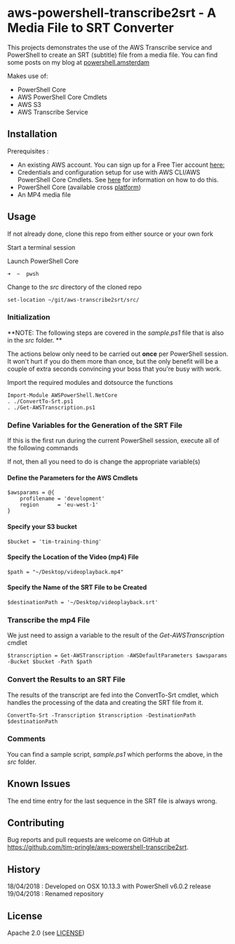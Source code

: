 # aws-powershell-transcribe2srt - A Media File to SRT Converter
This projects demonstrates the use of the AWS Transcribe service and PowerShell to create an SRT (subtitle) file from a media file.
You can find some posts on my blog at [powershell.amsterdam](http://www.powershell.amsterdam/2018/05/01/when-marvin-gaye-met-amazon-transcribe-powershell-automating-subtitle-creation-part-i/)

Makes use of:

* PowerShell Core
* AWS PowerShell Core Cmdlets
* AWS S3
* AWS Transcribe Service

## Installation

Prerequisites :

* An existing AWS account. You can sign up for a Free Tier account [here:](https://aws.amazon.com/free/)
* Credentials and configuration setup for use with AWS CLI/AWS PowerShell Core Cmdlets. See [here](https://docs.aws.amazon.com/cli/latest/userguide/cli-config-files.html) for information on how to do this.
* PowerShell Core (available cross [platform](https://github.com/PowerShell/PowerShell))
* An MP4 media file

## Usage
If not already done, clone this repo from either source or your own fork

Start a terminal session 

Launch PowerShell Core 

```
➜  ~  pwsh
```

Change to the *src* directory of the cloned repo

```
set-location ~/git/aws-transcribe2srt/src/                                                                                                                                                                                                                                
```

### Initialization
**NOTE: The following steps are covered in the *sample.ps1* file that is also in the *src* folder. **

The actions below only need to be carried out **once** per PowerShell session. It won't hurt if you do them more than once, but the only benefit will be a couple of extra seconds convincing your boss that you're busy with work.


Import the required modules and dotsource the functions

```
Import-Module AWSPowerShell.NetCore
. ./ConvertTo-Srt.ps1
. ./Get-AWSTranscription.ps1
```

### Define Variables for the Generation of the SRT File
If this is the first run during the current PowerShell session, execute all of the following commands

If not, then all you need to do is change the appropriate variable(s)

#### Define the Parameters for the AWS Cmdlets

```
$awsparams = @{
    profilename = 'development'
    region      = 'eu-west-1' 
}
```

#### Specify your S3 bucket

```
$bucket = 'tim-training-thing'
```

#### Specify the Location of the Video (mp4) File

```
$path = "~/Desktop/videoplayback.mp4"
```

#### Specify the Name of the SRT File to be Created

```
$destinationPath = '~/Desktop/videoplayback.srt'
```

### Transcribe the mp4 File
We just need to assign a variable to the result of the *Get-AWSTranscription* cmdlet

```
$transcription = Get-AWSTranscription -AWSDefaultParameters $awsparams -Bucket $bucket -Path $path
```

### Convert the Results to an SRT File
The results of the transcript are fed into the ConvertTo-Srt cmdlet, which handles the processing of the data and creating the SRT file from it.

```
ConvertTo-Srt -Transcription $transcription -DestinationPath $destinationPath
```
### Comments
You can find a sample script, *sample.ps1* which performs the above, in the *src* folder.

## Known Issues
The end time entry for the last sequence in the SRT file is always wrong.

## Contributing
Bug reports and pull requests are welcome on GitHub at <https://github.com/tim-pringle/aws-powershell-transcribe2srt>.

## History
18/04/2018 : Developed on OSX 10.13.3 with PowerShell v6.0.2 release
19/04/2018 : Renamed repository 

## License

Apache 2.0 (see [LICENSE])

[license]: https://github.com/tim-pringle/aws-transcribe2srt/blob/master/LICENSE
